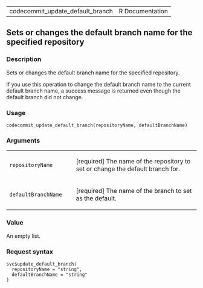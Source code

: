 <table style="width: 100%;">
<tbody>
<tr class="odd">
<td>codecommit_update_default_branch</td>
<td style="text-align: right;">R Documentation</td>
</tr>
</tbody>
</table>

## Sets or changes the default branch name for the specified repository

### Description

Sets or changes the default branch name for the specified repository.

If you use this operation to change the default branch name to the
current default branch name, a success message is returned even though
the default branch did not change.

### Usage

    codecommit_update_default_branch(repositoryName, defaultBranchName)

### Arguments

<table>
<colgroup>
<col style="width: 35%" />
<col style="width: 65%" />
</colgroup>
<tbody>
<tr class="odd">
<td><code
id="codecommit_update_default_branch_:_repositoryName">repositoryName</code></td>
<td><p>[required] The name of the repository to set or change the
default branch for.</p></td>
</tr>
<tr class="even">
<td><code
id="codecommit_update_default_branch_:_defaultBranchName">defaultBranchName</code></td>
<td><p>[required] The name of the branch to set as the default.</p></td>
</tr>
</tbody>
</table>

### Value

An empty list.

### Request syntax

    svc$update_default_branch(
      repositoryName = "string",
      defaultBranchName = "string"
    )
